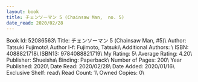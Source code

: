 ```yaml
---
layout: book
title: チェンソーマン 5 (Chainsaw Man,  no. 5)
date_read: 2020/02/28
---
```


Book Id: 52086563\ 
Title: チェンソーマン 5 (Chainsaw Man, #5)\ 
Author: Tatsuki Fujimoto\ 
Author l-f: Fujimoto, Tatsuki\ 
Additional Authors: \ 
ISBN: 4088821718\ 
ISBN13: 9784088821719\ 
My Rating: 5\ 
Average Rating: 4.20\ 
Publisher: Shueisha\ 
Binding: Paperback\ 
Number of Pages: 200\ 
Year Published: 2020\ 
Date Read: 2020/02/28\ 
Date Added: 2020/01/16\ 
Exclusive Shelf: read\ 
Read Count: 1\ 
Owned Copies: 0\ 

